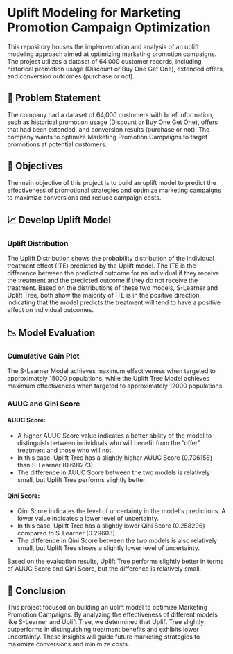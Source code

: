 # Uplift Modeling for Marketing Promotion Campaign Optimization
This repository houses the implementation and analysis of an uplift modeling approach aimed at optimizing marketing promotion campaigns. The project utilizes a dataset of 64,000 customer records, including historical promotion usage (Discount or Buy One Get One), extended offers, and conversion outcomes (purchase or not).

## 🚀 Problem Statement
The company had a dataset of 64,000 customers with brief information, such as historical promotion usage (Discount or Buy One Get One), offers that had been extended, and conversion results (purchase or not). The company wants to optimize Marketing Promotion Campaigns to target promotions at potential customers.

## 🎯 Objectives
The main objective of this project is to build an uplift model to predict the effectiveness of promotional strategies and optimize marketing campaigns to maximize conversions and reduce campaign costs.

## 📈 Develop Uplift Model
### Uplift Distribution
The Uplift Distribution shows the probability distribution of the individual treatment effect (ITE) predicted by the Uplift model. The ITE is the difference between the predicted outcome for an individual if they receive the treatment and the predicted outcome if they do not receive the treatment.
Based on the distributions of these two models, S-Learner and Uplift Tree, both show the majority of ITE is in the positive direction, indicating that the model predicts the treatment will tend to have a positive effect on individual outcomes.

## 📉 Model Evaluation
### Cumulative Gain Plot
The S-Learner Model achieves maximum effectiveness when targeted to approximately 15000 populations, while the Uplift Tree Model achieves maximum effectiveness when targeted to approximately 12000 populations.

### AUUC and Qini Score
#### AUUC Score:
- A higher AUUC Score value indicates a better ability of the model to distinguish between individuals who will benefit from the “offer” treatment and those who will not.
- In this case, Uplift Tree has a slightly higher AUUC Score (0.706158) than S-Learner (0.691273).
- The difference in AUUC Score between the two models is relatively small, but Uplift Tree performs slightly better.

#### Qini Score:
- Qini Score indicates the level of uncertainty in the model's predictions. A lower value indicates a lower level of uncertainty.
- In this case, Uplift Tree has a slightly lower Qini Score (0.258296) compared to S-Learner (0.29603).
- The difference in Qini Score between the two models is also relatively small, but Uplift Tree shows a slightly lower level of uncertainty.

Based on the evaluation results, Uplift Tree performs slightly better in terms of AUUC Score and Qini Score, but the difference is relatively small.

## 📜 Conclusion
This project focused on building an uplift model to optimize Marketing Promotion Campaigns. By analyzing the effectiveness of different models like S-Learner and Uplift Tree, we determined that Uplift Tree slightly outperforms in distinguishing treatment benefits and exhibits lower uncertainty. These insights will guide future marketing strategies to maximize conversions and minimize costs.
